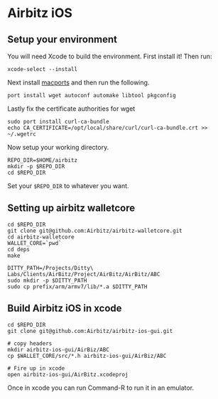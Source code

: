 # Airbitz iOS

## Setup your environment

You will need Xcode to build the environment. First install it! Then run:

    xcode-select --install

Next install [macports](http://www.macports.org/install.php) and then run the
following.

    port install wget autoconf automake libtool pkgconfig

Lastly fix the certificate authorities for wget

    sudo port install curl-ca-bundle
    echo CA_CERTIFICATE=/opt/local/share/curl/curl-ca-bundle.crt >> ~/.wgetrc

Now setup your working directory.

    REPO_DIR=$HOME/airbitz
    mkdir -p $REPO_DIR
    cd $REPO_DIR

Set your `$REPO_DIR` to whatever you want.

## Setting up airbitz walletcore

    cd $REPO_DIR
    git clone git@github.com:Airbitz/airbitz-walletcore.git
    cd airbitz-walletcore
    WALLET_CORE=`pwd`
    cd deps
    make

    DITTY_PATH=/Projects/Ditty\ Labs/Clients/AirBitz/Project/AirBitz/AirBitz/ABC
    sudo mkdir -p $DITTY_PATH
    sudo cp prefix/arm/armv7/lib/*.a $DITTY_PATH

## Build Airbitz iOS in xcode

    cd $REPO_DIR
    git clone git@github.com:Airbitz/airbitz-ios-gui.git

    # copy headers 
    mkdir airbitz-ios-gui/AirBiz/ABC
    cp $WALLET_CORE/src/*.h airbitz-ios-gui/AirBiz/ABC

    # Fire up in xcode
    open airbitz-ios-gui/AirBitz.xcodeproj

Once in xcode you can run Command-R to run it in an emulator.

